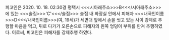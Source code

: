 피고인은 2020. 10. 18. 02:30경 평택시 <<<시아래주소>>>B<<</시아래주소>>>에 있는 <<<술집>>>'C'<<</술집>>> 술집 내 화장실 안에서 피해자 <<<내국인이름>>>D<<</내국인이름>>>(여, 19세)가 세면대 앞에서 손을 씻고 있는 사이 강제로 추행할 마음을 먹고, 뒤로 다가가 오른손으로 피해자의 왼쪽 엉덩이 부위를 만져 추행하였다.
이로써, 피고인은 피해자를 강제추행 하였다.